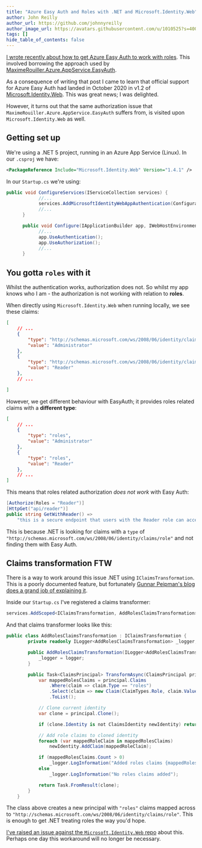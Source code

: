 ```yaml
---
title: "Azure Easy Auth and Roles with .NET and Microsoft.Identity.Web"
author: John Reilly
author_url: https://github.com/johnnyreilly
author_image_url: https://avatars.githubusercontent.com/u/1010525?s=400&u=294033082cfecf8ad1645b4290e362583b33094a&v=4
tags: []
hide_table_of_contents: false
---
```

[I wrote recently about how to get Azure Easy Auth to work with roles](<https://blog.johnnyreilly.com/2021/01/azure-easy-auth-and-roles-with-dotnet-and-core.html>). This involved borrowing the approach used by [MaximeRouiller.Azure.AppService.EasyAuth](<https://github.com/MaximRouiller/MaximeRouiller.Azure.AppService.EasyAuth>).

As a consequence of writing that post I came to learn that official support for Azure Easy Auth had landed in October 2020 in v1.2 of [Microsoft.Identity.Web](<https://github.com/AzureAD/microsoft-identity-web/wiki/1.2.0#integration-with-azure-app-services-authentication-of-web-apps-running-with-microsoftidentityweb>). This was great news; I was delighted.

However, it turns out that the same authorization issue that `MaximeRouiller.Azure.AppService.EasyAuth` suffers from, is visited upon `Microsoft.Identity.Web` as well.

## Getting set up

We're using a .NET 5 project, running in an Azure App Service (Linux). In our `.csproj` we have:

```xml
<PackageReference Include="Microsoft.Identity.Web" Version="1.4.1" />
```

In our `Startup.cs` we're using:

```cs
public void ConfigureServices(IServiceCollection services) {
            //...
            services.AddMicrosoftIdentityWebAppAuthentication(Configuration);
            //...
      }

      public void Configure(IApplicationBuilder app, IWebHostEnvironment env) {
            //...
            app.UseAuthentication();
            app.UseAuthorization();
            //...
      }
```

## You gotta `roles` with it

Whilst the authentication works, authorization does not. So whilst my app knows who I am - the authorization is not working with relation to **roles**.

When directly using `Microsoft.Identity.Web` when running locally, we see these claims:

```json
[
    // ...
    {
        "type": "http://schemas.microsoft.com/ws/2008/06/identity/claims/role",
        "value": "Administrator"
    },
    {
        "type": "http://schemas.microsoft.com/ws/2008/06/identity/claims/role",
        "value": "Reader"
    },
    // ...

]
```

However, we get different behaviour with EasyAuth; it provides roles related claims with a **different type**:

```json
[
    // ...
    {
        "type": "roles",
        "value": "Administrator"
    },
    {
        "type": "roles",
        "value": "Reader"
    },
    // ...
]
```

This means that roles related authorization *does not work* with Easy Auth:

```cs
[Authorize(Roles = "Reader")]
[HttpGet("api/reader")]
public string GetWithReader() =>
    "this is a secure endpoint that users with the Reader role can access";
```

This is because .NET is looking for claims with a `type` of `"http://schemas.microsoft.com/ws/2008/06/identity/claims/role"` and not finding them with Easy Auth.

## Claims transformation FTW

There is a way to work around this issue .NET using `IClaimsTransformation`. This is a poorly documented feature, but fortunately [Gunnar Peipman's blog does a grand job of explaining it](<https://gunnarpeipman.com/aspnet-core-adding-claims-to-existing-identity/>).

Inside our `Startup.cs` I've registered a claims transformer:

```cs
services.AddScoped<IClaimsTransformation, AddRolesClaimsTransformation>();
```

And that claims transformer looks like this:

```cs
public class AddRolesClaimsTransformation : IClaimsTransformation {
        private readonly ILogger<AddRolesClaimsTransformation> _logger;

        public AddRolesClaimsTransformation(ILogger<AddRolesClaimsTransformation> logger) {
            _logger = logger;
        }

        public Task<ClaimsPrincipal> TransformAsync(ClaimsPrincipal principal) {
            var mappedRolesClaims = principal.Claims
                .Where(claim => claim.Type == "roles")
                .Select(claim => new Claim(ClaimTypes.Role, claim.Value))
                .ToList();

            // Clone current identity
            var clone = principal.Clone();

            if (clone.Identity is not ClaimsIdentity newIdentity) return Task.FromResult(principal);

            // Add role claims to cloned identity
            foreach (var mappedRoleClaim in mappedRolesClaims) 
                newIdentity.AddClaim(mappedRoleClaim);

            if (mappedRolesClaims.Count > 0)
                _logger.LogInformation("Added roles claims {mappedRolesClaims}", mappedRolesClaims);
            else
                _logger.LogInformation("No roles claims added");

            return Task.FromResult(clone);
        }
    }
```

The class above creates a new principal with `"roles"` claims mapped across to `"http://schemas.microsoft.com/ws/2008/06/identity/claims/role"`. This is enough to get .NET treating roles the way you'd hope.

[I've raised an issue against the `Microsoft.Identity.Web` repo](<https://github.com/AzureAD/microsoft-identity-web/issues/881>) about this. Perhaps one day this workaround will no longer be necessary.


